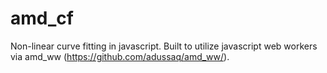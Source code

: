 # amd_cf
Non-linear curve fitting in javascript. Built to utilize javascript web workers via amd_ww (https://github.com/adussaq/amd_ww/).
